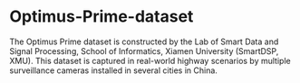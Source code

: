 # Optimus-Prime-dataset
The Optimus Prime dataset is constructed by the Lab of Smart Data and Signal Processing, School of Informatics, Xiamen University (SmartDSP, XMU). This dataset is captured in real-world highway scenarios by multiple surveillance cameras installed in several cities in China. 
